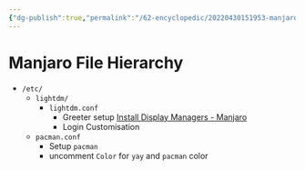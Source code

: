 ```yaml
---
{"dg-publish":true,"permalink":"/62-encyclopedic/20220430151953-manjaro-file-hierarchy/","dgHomeLink":true,"dgPassFrontmatter":false}
---
```



# Manjaro File Hierarchy

- `/etc/`
  - `lightdm/`
	- `lightdm.conf`
	  - Greeter setup [Install Display Managers - Manjaro](https://wiki.manjaro.org/index.php/Install_Display_Managers)
	  - Login Customisation
  - `pacman.conf`
	- Setup `pacman`
	- uncomment `Color` for `yay` and `pacman` color

